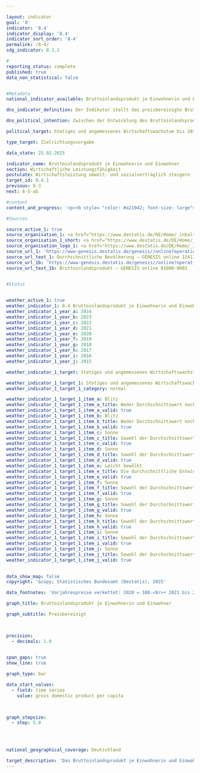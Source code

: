 ```yaml
---

layout: indicator        
goal: '8'        
indicator: '8.4'        
indicator_display: '8.4'        
indicator_sort_order: '8-4'        
permalink: /8-4/        
sdg_indicator: 8.1.1        

#
reporting_status: complete        
published: true        
data_non_statistical: false        


#Metadata        
national_indicator_available: Bruttoinlandsprodukt je Einwohnerin und Einwohner        

dns_indicator_definition: Der Indikator stellt das preisbereinigte Bruttoinlandsprodukt (BIP) je Einwohnerin bzw. Einwohner in Deutschland auf Basis des Jahres 2020&nbsp;(in 1&nbsp;000&nbsp;EUR) dar.        

dns_political_intention: Zwischen der Entwicklung des Bruttoinlandsprodukts (BIP) und den anderen Indikatoren der Nachhaltigkeitsstrategie gibt es vielfältige Beziehungen. So spielen soziale Faktoren wie die Bevölkerungsstruktur, das Arbeitskräfteangebot, das Bildungssystem sowie der soziale Zusammenhalt in der Gesellschaft eine wichtige Rolle für die internationale Wettbewerbsfähigkeit der Wirtschaft. Das BIP gilt als wichtiger Indikator für Konjunktur und Wachstum einer Volkswirtschaft.        

political_target: Stetiges und angemessenes Wirtschaftswachstum bis 2030        

type_target: Zielrichtungsvorgabe        

data_state: 25.02.2025        

indicator_name: Bruttoinlandsprodukt je Einwohnerin und Einwohner        
section: Wirtschaftliche Leistungsfähigkeit        
postulate: Wirtschaftsleistung umwelt- und sozialverträglich steigern        
target_id: 8.4.1        
previous: 8-3        
next: 8-5-ab        

#content         
content_and_progress: '<p><b style= "color: #a21942; font-size: large">8.4&nbsp;Bruttoinlandsprodukt je Einwohnerin und Einwohner</b><br><br><b>Inhalt und Entwicklung des Indikators</b><br><br>Der Indikator stellt das preisbereinigte Bruttoinlandsprodukt (BIP) je Einwohnerin und Einwohner dar. Im Jahr 2024&nbsp;betrug es 42&nbsp;583&nbsp;Euro pro Kopf und lag damit 0,5&nbsp;% unter dem Vorjahreswert. Zwischen 1991&nbsp;und 2024&nbsp;stieg das preisbereinigte BIP pro Kopf insgesamt um 40,0&nbsp;%.<br><br>Im Jahr 2020&nbsp;führte die COVID-19-Pandemie zu einem Rückgang des preisbereinigten BIP pro Kopf um 4,2&nbsp;%. Einen noch stärkeren Einbruch gab es nur 2009&nbsp;infolge der globalen Finanz- und Wirtschaftskrise mit einem Minus von 5,2&nbsp;%. Mangels einer einheitlichen Definition für ein angemessenes und stetiges Wirtschaftswachstum kann lediglich die durchschnittliche jährliche Veränderung der letzten fünf Jahre als Referenz herangezogen werden. Diese lag bei 0,3&nbsp;% und weist somit auf eine längerfristig negative Entwicklung des Indikators hin.<br><br>Auf Ebene der Bundesländer zeigte sich 2024&nbsp;folgendes Bild: Sachsen-Anhalt verzeichnete mit 28&nbsp;895&nbsp;Euro das niedrigste, Hamburg mit 66&nbsp;860&nbsp;Euro das höchste reale BIP je Einwohnerin und Einwohner.<br><br><b>Hintergrund zur Berechnung</b><br><br>Das BIP erfasst die gesamte Wirtschaftsleistung, die in einer Berichtsperiode im Inland erbracht wird. Berücksichtigt werden dabei sowohl auf Märkten gehandelte als auch staatlich bereitgestellte Waren und Dienstleistungen. Als Einwohnerinnen und Einwohner gelten alle Personen, die ihren ständigen Wohnsitz in Deutschland haben.<br><br>Grundlage der Berechnungen ist das Europäische System Volkswirtschaftlicher Gesamtrechnungen (ESVG), das die Konzepte und Methoden der Volkswirtschaftlichen Gesamtrechnungen (VGR) verbindlich festlegt. Die VGR sind ein Gesamtrechensystem, das das wirtschaftliche Geschehen in einem bestimmten Zeitraum abbildet. Die Ergebnisse werden in einem geschlossenen Kontensystems konsistent ermittelt und in Tabellenform dargestellt. Das BIP ist die zentrale Kennzahl der VGR.<br><br>Die Anzahl der Einwohnerinnen und Einwohner, die für die Berechnung des Indikators verwendet werden, sind die auf den Zensus 2011&nbsp;zurückgerechneten und fortgeschriebenen durchschnittlichen Bevölkerungszahlen des Statistischen Bundesamtes.<br><br><b>Grenzen des BIP</b><br><br>Das BIP ist in erster Linie ein Produktions- und Einkommensindikator. Für eine umfassende Wohlfahrtsmessung sind ergänzende Indikatoren notwendig, etwa aus den Umweltökonomischen Gesamtrechnungen (UGR), die Wechselwirkungen zwischen Wirtschaft und Umwelt abbilden.<br><br>Als einzelne Zahl erlaubt das BIP naturgemäß keine Aussagen über die Verteilung von Einkommen und Vermögen auf verschiedene Bevölkerungsgruppen. Veränderungen von Bestandsgrößen werden&nbsp;–&nbsp;mit Ausnahme des Kapitalstocks, der über Investitionen und Abschreibungen erfasst wird&nbsp;–&nbsp;im BIP nicht erfasst.<br><br>Zentrale wirtschaftliche Größen wie Bestände und Qualitäten des Humankapitals (etwa Bildung, Gesundheit), des Sozialkapitals (etwa Sicherheit, Integration) und des Naturkapitals (etwa Ressourcen, Ökosysteme) bleiben ebenfalls im BIP unberücksichtigt. Aussagen darüber, ob das BIP-Wachstum zur Kapitalerhaltung im umfassenden Sinn beigetragen hat, sind daher nicht möglich. Entsprechend lassen sich aus dem BIP keine direkten Rückschlüsse auf die Nachhaltigkeit des Wirtschaftswachstums ziehen.</p>'                

#Sources        

source_active_1: true
source_organisation_1: <a href="https://www.destatis.de/DE/Home/_inhalt.html" target="_blank">Statistisches Bundesamt</a>
source_organisation_1_short: <a href="https://www.destatis.de/DE/Home/_inhalt.html" target="_blank">Statistisches Bundesamt</a>
source_organisation_logo_1: <a href="https://www.destatis.de/DE/Home/_inhalt.html" target="_blank"><img src="https://dns-indikatoren.de/public/OrgImgDe/destatis.png" alt="Statistisches Bundesamt" title=" Klicken Sie hier um zur Homepage der Organisation Statistisches Bundesamt zu gelangen." style="height:60px; width:148px; border:transparent"/></a>
source_url_1: 'https://www-genesis.destatis.de/genesis//online?operation=table&code=12411-0041&bypass=true&levelindex=1&levelid=1660802268437&language=de'
source_url_text_1: Durchschnittliche Bevölkerung – GENESIS online 12411-0041
source_url_1b: 'https://www-genesis.destatis.de/genesis//online?operation=table&code=81000-0001&bypass=true&levelindex=0&levelid=1660822010108&language=de'
source_url_text_1b: Bruttoinlandsprodukt – GENESIS online 81000-0001
        

#Status        


weather_active_1: true
weather_indicator_1: 8.4 Bruttoinlandsprodukt je Einwohnerin und Einwohner
weather_indicator_1_year_a: 2024
weather_indicator_1_year_b: 2023
weather_indicator_1_year_c: 2022
weather_indicator_1_year_d: 2021
weather_indicator_1_year_e: 2020
weather_indicator_1_year_f: 2019
weather_indicator_1_year_g: 2018
weather_indicator_1_year_h: 2017
weather_indicator_1_year_i: 2016
weather_indicator_1_year_j: 2015

weather_indicator_1_target: Stetiges und angemessenes Wirtschaftswachstum bis 2030

weather_indicator_1_target_1: Stetiges und angemessenes Wirtschaftswachstum bis 2030
weather_indicator_1_target_1_category: normal

weather_indicator_1_target_1_item_a: Blitz
weather_indicator_1_target_1_item_a_title: Weder Durchschnittswert noch die vorherige Veränderung deuten in 2024 in die richtige Richtung.
weather_indicator_1_target_1_item_a_valid: true
weather_indicator_1_target_1_item_b: Blitz
weather_indicator_1_target_1_item_b_title: Weder Durchschnittswert noch die vorherige Veränderung deuten in 2023 in die richtige Richtung.
weather_indicator_1_target_1_item_b_valid: true
weather_indicator_1_target_1_item_c: Sonne
weather_indicator_1_target_1_item_c_title: Sowohl der Durchschnittswert als auch die vorangegangene jährliche Veränderung deuteten in 2022 in die richtige Richtung.
weather_indicator_1_target_1_item_c_valid: true
weather_indicator_1_target_1_item_d: Sonne
weather_indicator_1_target_1_item_d_title: Sowohl der Durchschnittswert als auch die vorangegangene jährliche Veränderung deuteten in 2021 in die richtige Richtung.
weather_indicator_1_target_1_item_d_valid: true
weather_indicator_1_target_1_item_e: Leicht bewölkt
weather_indicator_1_target_1_item_e_title: Die durchschnittliche Entwicklung zielte in 2020 in die richtige Richtung, im vorangegangenen Jahr ergab sich jedoch eine Entwicklung in die falsche Richtung oder gar keine Veränderung.
weather_indicator_1_target_1_item_e_valid: true
weather_indicator_1_target_1_item_f: Sonne
weather_indicator_1_target_1_item_f_title: Sowohl der Durchschnittswert als auch die vorangegangene jährliche Veränderung deuteten in 2019 in die richtige Richtung.
weather_indicator_1_target_1_item_f_valid: true
weather_indicator_1_target_1_item_g: Sonne
weather_indicator_1_target_1_item_g_title: Sowohl der Durchschnittswert als auch die vorangegangene jährliche Veränderung deuteten in 2018 in die richtige Richtung.
weather_indicator_1_target_1_item_g_valid: true
weather_indicator_1_target_1_item_h: Sonne
weather_indicator_1_target_1_item_h_title: Sowohl der Durchschnittswert als auch die vorangegangene jährliche Veränderung deuteten in 2017 in die richtige Richtung.
weather_indicator_1_target_1_item_h_valid: true
weather_indicator_1_target_1_item_i: Sonne
weather_indicator_1_target_1_item_i_title: Sowohl der Durchschnittswert als auch die vorangegangene jährliche Veränderung deuteten in 2016 in die richtige Richtung.
weather_indicator_1_target_1_item_i_valid: true
weather_indicator_1_target_1_item_j: Sonne
weather_indicator_1_target_1_item_j_title: Sowohl der Durchschnittswert als auch die vorangegangene jährliche Veränderung deuteten in 2015 in die richtige Richtung.
weather_indicator_1_target_1_item_j_valid: true        
        

data_show_map: false        
copyright: '&copy; Statistisches Bundesamt (Destatis), 2025'        

data_footnotes: 'Vorjahrespreise verkettet: 2020 = 100.<br>• 2021 bis 2024 vorläufige Daten.'        

graph_title: Bruttoinlandsprodukt je Einwohnerin und Einwohner        

graph_subtitle: Preisbereinigt        

        

precision: 
  - decimals: 1.0
            

span_gaps: true        
show_line: true        

graph_type: bar                

data_start_values: 
  - field: time series
    value: gross domestic product per capita        

        

graph_stepsize: 
  - step: 5.0
            

                        

national_geographical_coverage: Deutschland                

target_description: 'Das Bruttoinlandsprodukt je Einwohnerin und Einwohner soll gesteigert werden.<br>• Ausgehend von der Zielformulierung wird der Indikator 8.4&nbsp;für das Jahr 2024&nbsp;mit <b>Gewitter</b> bewertet, da sich der Wert sowohl von 2023&nbsp;auf 2024&nbsp;als auch im Durchschnitt der Jahre 2019&nbsp;bis 2024&nbsp;verringert hat.<br>• Datenstand bei Bewertung: 25.02.2025.<br><br><a href="https://dns-indikatoren.de/status"><img src="https://sdg-indikatoren.de/public/Wettersymbole/Blitz.png" title="Weder Durchschnittswert noch die vorherige Veränderung deuten in 2024&nbsp;in die richtige Richtung." alt="Wettersymbol Blitz"/></a>'        
---
```


